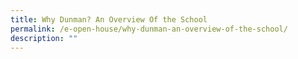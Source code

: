 ```yaml
---
title: Why Dunman? An Overview Of the School
permalink: /e-open-house/why-dunman-an-overview-of-the-school/
description: ""
---
```

